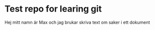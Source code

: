 # Test repo for learing git

Hej mitt namn är Max och jag brukar skriva text om saker i ett dokument
